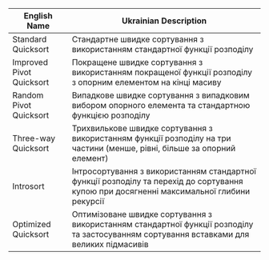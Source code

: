 | English Name             | Ukrainian Description                                                                                                               |
|--------------------------|------------------------------------------------------------------------------------------------------------------------------------|
| Standard Quicksort       | Стандартне швидке сортування з використанням стандартної функції розподілу                                                      |
| Improved Pivot Quicksort | Покращене швидке сортування з використанням покращеної функції розподілу з опорним елементом на кінці масиву                  |
| Random Pivot Quicksort   | Випадкове швидке сортування з випадковим вибором опорного елемента та стандартною функцією розподілу                             |
| Three-way Quicksort      | Трихвилькове швидке сортування з використанням функції розподілу на три частини (менше, рівні, більше за опорний елемент) |
| Introsort                | Інтросортування з використанням стандартної функції розподілу та перехід до сортування купою при досягненні максимальної глибини рекурсії |
| Optimized Quicksort      | Оптимізоване швидке сортування з використанням стандартної функції розподілу та застосуванням сортування вставками для великих підмасивів |